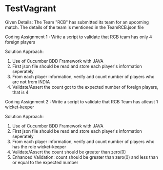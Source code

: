 # TestVagrant

Given Details:
The Team "RCB" has submitted its team for an upcoming match. The details of the team is mentioned in the TeamRCB.json file

Coding Assignment 1 :
Write a script to validate that RCB team has only 4 foreign players

Solution Approach:
1. Use of Cucumber BDD Framework with JAVA
2. First json file should be read and store each player's information seperately
3. From each player information, verify and count number of players who are not from INDIA
4. Validate/Assert the count got to the expected number of foreign players, that is 4


Coding Assignment 2 :
Write a script to validate that RCB Team has atleast 1 wicket-keeper

Solution Approach:
1. Use of Cucumber BDD Framework with JAVA
2. First json file should be read and store each player's information seperately
3. From each player information, verify and count number of players who has the role wicket-keeper
4. Validate/Assert the count should be greater than zero(0)
5. Enhanced Validation: count should be greater than zero(0) and less than or equal to the expected number

